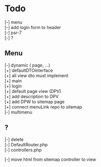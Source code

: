 # Todo

[-] menu  
[-] add login form to header  
[-] psr-7  
[-] ?  

## Menu

[-] dynamic ( page, ...)  
  [+] defaultDTOinterface  
    [+] all view dto must implement  
      [+] main  
      [+] login  
  [+] default page view (DPV)  
  [+] add description to DPV  
  [+] add DPW to sitemap page  
  [+] connect menuLink repo to sitemap  
[-] multimenu  

## ?

[-] delete  
  [-] DefaultRouter.php  
  [-] controllers.php  

[-] move html from sitemap controller to view  
